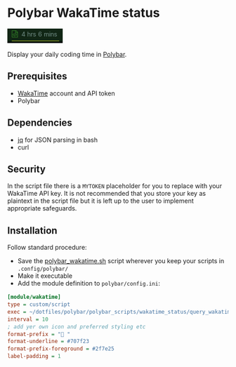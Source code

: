 # Polybar WakaTime status
![](img/screenshot.png)

Display your daily coding time in [Polybar](https://github.com/polybar/polybar).
## Prerequisites
- [WakaTime](wakatime.com) account and API token 
- Polybar 

## Dependencies

- [jq](https://stedolan.github.io/jq/) for JSON parsing in bash
- curl 

## Security 

In the script file there is a `MYTOKEN` placeholder for you to replace with your WakaTime API key. It is not recommended that you store your key as plaintext in the script file but it is left up to the user to implement appropriate safeguards. 

## Installation
Follow standard procedure:
* Save the [polybar_wakatime.sh](./polybar_wakatime.sh) script wherever you keep your scripts in `.config/polybar/`
* Make it executable
* Add the module definition to `polybar/config.ini`:

```ini
[module/wakatime]
type = custom/script
exec = ~/dotfiles/polybar/polybar_scripts/wakatime_status/query_wakatime.sh
interval = 10
; add yer own icon and preferred styling etc 
format-prefix = " "
format-underline = #707f23
format-prefix-foreground = #2f7e25 
label-padding = 1
```
